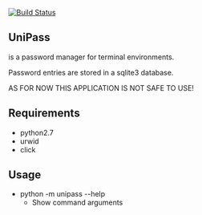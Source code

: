 [![Build Status](https://travis-ci.org/jherrlin/UniPass.svg?branch=master)](https://travis-ci.org/jherrlin/UniPass)

## UniPass

is a password manager for terminal environments.

Password entries are stored in a sqlite3 database.

AS FOR NOW THIS APPLICATION IS NOT SAFE TO USE!


## Requirements

* python2.7
* urwid
* click

## Usage

* python -m unipass --help
  * Show command arguments

